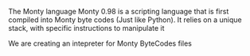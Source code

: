The Monty language
Monty 0.98 is a scripting language that is first compiled into Monty byte
codes (Just like Python). It relies on a unique stack, with specific
instructions to manipulate it

 We are creating an intepreter for Monty ByteCodes files
